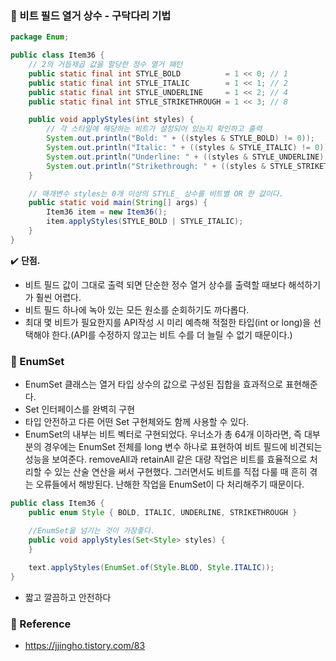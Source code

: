### **🔎** 비트 필드 열거 상수 - 구닥다리 기법

```java
package Enum;

public class Item36 {
    // 2의 거듭제곱 값을 할당한 정수 열거 패턴
    public static final int STYLE_BOLD          = 1 << 0; // 1
    public static final int STYLE_ITALIC        = 1 << 1; // 2
    public static final int STYLE_UNDERLINE     = 1 << 2; // 4
    public static final int STYLE_STRIKETHROUGH = 1 << 3; // 8

    public void applyStyles(int styles) {
        // 각 스타일에 해당하는 비트가 설정되어 있는지 확인하고 출력
        System.out.println("Bold: " + ((styles & STYLE_BOLD) != 0));
        System.out.println("Italic: " + ((styles & STYLE_ITALIC) != 0));
        System.out.println("Underline: " + ((styles & STYLE_UNDERLINE) != 0));
        System.out.println("Strikethrough: " + ((styles & STYLE_STRIKETHROUGH) != 0));
    }

    // 매개변수 styles는 0개 이상의 STYLE_ 상수를 비트별 OR 한 값이다.
    public static void main(String[] args) {
        Item36 item = new Item36();
        item.applyStyles(STYLE_BOLD | STYLE_ITALIC);
    }
}
```

✔️ **단점.**

- 비트 필드 값이 그대로 출력 되면 단순한 정수 열거 상수를 출력할 때보다 해석하기가 훨씬 어렵다.
- 비트 필드 하나에 녹아 있는 모든 원소를 순회하기도 까다롭다.
- 최대 몇 비트가 필요한지를 API작성 시 미리 예측해 적절한 타입(int or long)을 선택해야 한다.(API를 수정하지 않고는 비트 수를 더 늘릴 수 없기 때문이다.)

### **🔎** EnumSet

- EnumSet 클래스는 열거 타입 상수의 값으로 구성된 집합을 효과적으로 표현해준다.
- Set 인터페이스를 완벽히 구현
- 타입 안전하고 다른 어떤 Set 구현체와도 함께 사용할 수 있다.
- EnumSet의 내부는 비트 벡터로 구현되었다. 우너소가 총 64개 이하라면, 즉 대부분의 경우에는 EnumSet 전체를 long 변수 하나로 표현하여 비트 필드에 비견되는 성능을 보여준다. removeAll과 retainAll 같은 대량 작업은 비트를 효율적으로 처리할 수 있는 산술 연산을 써서 구현했다. 그러면서도 비트를 직접 다룰 때 흔히 겪는 오류들에서 해방된다. 난해한 작업을 EnumSet이 다 처리해주기 때문이다.

```java
public class Item36 {
    public enum Style { BOLD, ITALIC, UNDERLINE, STRIKETHROUGH }

    //EnumSet을 넘기는 것이 가장좋다.
    public void applyStyles(Set<Style> styles) {
    }
    
    text.applyStyles(EnumSet.of(Style.BLOD, Style.ITALIC));
}
```

- 짧고 깔끔하고 안전하다

### 📌 Reference
- https://jjingho.tistory.com/83